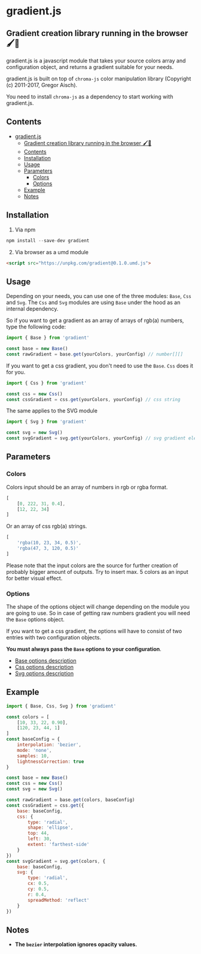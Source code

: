 # gradient.js
## Gradient creation library running in the browser 🖌🌈

gradient.js is a javascript module that takes your source colors array and configuration object, and returns a gradient suitable for your needs.

gradient.js is built on top of `chroma-js` color manipulation library (Copyright (c) 2011-2017, Gregor Aisch).

You need to install `chroma-js` as a dependency to start working with gradient.js.

## Contents
- [gradient.js](#gradientjs)
    - [Gradient creation library running in the browser 🖌🌈](#gradient-creation-library-running-in-the-browser-%F0%9F%96%8C%F0%9F%8C%88)
    - [Contents](#contents)
    - [Installation](#installation)
    - [Usage](#usage)
    - [Parameters](#parameters)
        - [Colors](#colors)
        - [Options](#options)
    - [Example](#example)
    - [Notes](#notes)

## Installation

1. Via npm
```javascript
npm install --save-dev gradient
```
2. Via browser as a umd module
```html
<script src="https://unpkg.com/gradient@0.1.0.umd.js">
```

## Usage

Depending on your needs, you can use one of the three modules: `Base`, `Css` and `Svg`. The `Css` and `Svg` modules are using `Base` under the hood as an internal dependency.

So if you want to get a gradient as an array of arrays of rgb(a) numbers, type the following code:

```javascript
import { Base } from 'gradient'

const base = new Base()
const rawGradient = base.get(yourColors, yourConfig) // number[][]
```

If you want to get a css gradient, you don't need to use the `Base`. `Css` does it for you.

```javascript
import { Css } from 'gradient'

const css = new Css()
const cssGradient = css.get(yourColors, yourConfig) // css string
```

The same applies to the SVG module

```javascript
import { Svg } from 'gradient'

const svg = new Svg()
const svgGradient = svg.get(yourColors, yourConfig) // svg gradient element
```

## Parameters
### Colors
Colors input should be an array of numbers in rgb or rgba format.

```javascript
[
    [0, 222, 31, 0.4],
    [12, 22, 34]
]
```

Or an array of css rgb(a) strings.

```javascript
[
    'rgba(10, 23, 34, 0.5)',
    'rgba(47, 3, 120, 0.5)'
]
```

Please note that the input colors are the source for further creation of probably bigger amount of outputs. Try to insert max. 5 colors as an input for better visual effect.

### Options

The shape of the options object will change depending on the module you are going to use. So in case of getting raw numbers gradient you will need the `Base` options object. 

If you want to get a css gradient, the options will have to consist of two entries with two configuration objects. 

**You must always pass the `Base` options to your configuration**.

- [Base options description](https://github.com/afternoon2/gradient-base#options)
- [Css options description](https://github.com/afternoon2/gradient-css#options)
- [Svg options description](https://github.com/afternoon2/gradient-svg#options)

## Example
```javascript
import { Base, Css, Svg } from 'gradient'

const colors = [
    [10, 33, 22, 0.90],
    [120, 23, 44, 1]
]
const baseConfig = {
    interpolation: 'bezier',
    mode: 'none',
    samples: 10,
    lightnessCorrection: true
}

const base = new Base()
const css = new Css()
const svg = new Svg()

const rawGradient = base.get(colors, baseConfig)
const cssGradient = css.get({
    base: baseConfig,
    css: {
        type: 'radial',
        shape: 'ellipse',
        top: 44,
        left: 30,
        extent: 'farthest-side'
    }
})
const svgGradient = svg.get(colors, {
    base: baseConfig,
    svg: {
        type: 'radial',
        cx: 0.5,
        cy: 0.5,
        r: 0.4,
        spreadMethod: 'reflect'
    }
})
```

## Notes

* **The `bezier` interpolation ignores opacity values.**
